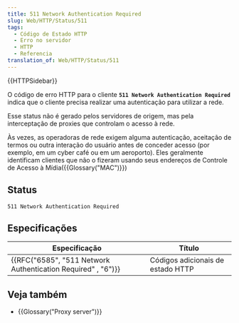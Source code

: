 ```yaml
---
title: 511 Network Authentication Required
slug: Web/HTTP/Status/511
tags:
  - Código de Estado HTTP
  - Erro no servidor
  - HTTP
  - Referencia
translation_of: Web/HTTP/Status/511
---
```

{{HTTPSidebar}}

O código de erro HTTP para o cliente **`511 Network Authentication Required`** indica que o cliente precisa realizar uma autenticação para utilizar a rede.

Esse status não é gerado pelos servidores de origem, mas pela interceptação de proxies que controlam o acesso à rede.

Às vezes, as operadoras de rede exigem alguma autenticação, aceitação de termos ou outra interação do usuário antes de conceder acesso (por exemplo, em um cyber café ou em um aeroporto). Eles geralmente identificam clientes que não o fizeram usando seus endereços de Controle de Acesso à Mídia({{Glossary("MAC")}})

## Status

    511 Network Authentication Required

## Especificações

| Especificação                                                                    | Título                            |
| -------------------------------------------------------------------------------- | --------------------------------- |
| {{RFC("6585", "511 Network Authentication Required" , "6")}} | Códigos adicionais de estado HTTP |

## Veja também

- {{Glossary("Proxy server")}}
